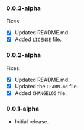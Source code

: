 ### 0.0.3-alpha
Fixes:
- [x] Updated README.md.
- [x] Added `LICENSE` file.

### 0.0.2-alpha
Fixes:
- [x] Updated README.md.
- [x] Updated the `LEARN.md` file.
- [x] Added `CHANGELOG` file. 

### 0.0.1-alpha
- Initial release.
